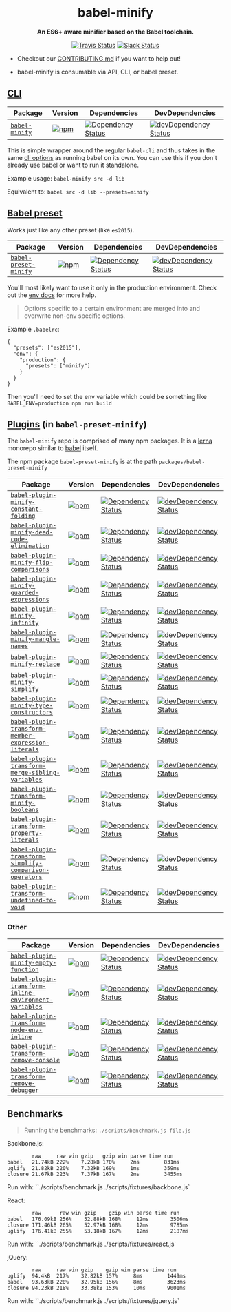 <h1 align="center">babel-minify</h1>

<p align="center">
  <strong>An ES6+ aware minifier based on the Babel toolchain.</strong>
</p>

<p align="center">
  <a href="https://travis-ci.org/amasad/babel-minify"><img alt="Travis Status" src="https://img.shields.io/travis/amasad/babel-minify/master.svg?style=flat&label=travis"></a>
  <a href="https://slack.babeljs.io/"><img alt="Slack Status" src="https://slack.babeljs.io/badge.svg"></a>
</p>

- Checkout our [CONTRIBUTING.md](/CONTRIBUTING.md) if you want to help out!

- babel-minify is consumable via API, CLI, or babel preset.

## [CLI](http://babeljs.io/docs/usage/cli/)

| Package | Version | Dependencies | DevDependencies |
|--------|-------|------------|----------|
| [`babel-minify`](/packages/babel-minify) | [![npm](https://img.shields.io/npm/v/babel-minify.svg?maxAge=2592000)](https://www.npmjs.com/package/babel-minify) | [![Dependency Status](https://david-dm.org/amasad/babel-minify.svg?path=packages/babel-minify)](https://david-dm.org/amasad/babel-minify?path=packages/babel-minify) | [![devDependency Status](https://david-dm.org/amasad/babel-minify/dev-status.svg?path=packages/babel-minify)](https://david-dm.org/amasad/babel-minify?path=packages/babel-minify#info=devDependencies) |

This is simple wrapper around the regular `babel-cli` and thus takes in the same [cli options](http://babeljs.io/docs/usage/cli/#options) as running babel on its own. You can use this if you don't already use babel or want to run it standalone.

Example usage:
`babel-minify src -d lib`

Equivalent to:
`babel src -d lib --presets=minify`

## [Babel preset](http://babeljs.io/docs/plugins/#presets)

Works just like any other preset (like `es2015`).

| Package | Version | Dependencies | DevDependencies |
|--------|-------|------------|----------|
| [`babel-preset-minify`](/packages/babel-preset-minify) | [![npm](https://img.shields.io/npm/v/babel-preset-minify.svg?maxAge=2592000)](https://www.npmjs.com/package/babel-preset-minify) | [![Dependency Status](https://david-dm.org/amasad/babel-minify.svg?path=packages/babel-preset-minify)](https://david-dm.org/amasad/babel-minify?path=packages/babel-preset-minify) | [![devDependency Status](https://david-dm.org/amasad/babel-minify/dev-status.svg?path=packages/babel-preset-minify)](https://david-dm.org/amasad/babel-minify?path=packages/babel-preset-minify#info=devDependencies) |

You'll most likely want to use it only in the production environment. Check out the [env docs](http://babeljs.io/docs/usage/babelrc/#env-option) for more help.

> Options specific to a certain environment are merged into and overwrite non-env specific options.

Example `.babelrc`:

```
{
  "presets": ["es2015"],
  "env": {
    "production": {
      "presets": ["minify"]
    }
  }
}
```

Then you'll need to set the env variable which could be something like `BABEL_ENV=production npm run build`

## [Plugins](http://babeljs.io/docs/plugins/) (in `babel-preset-minify`)

The `babel-minify` repo is comprised of many npm packages. It is a [lerna](https://github.com/lerna/lerna) monorepo similar to [babel](https://github.com/babel/babel) itself.

The npm package `babel-preset-minify` is at the path `packages/babel-preset-minify`

| Package | Version | Dependencies | DevDependencies |
|--------|-------|------------|----------|
| [`babel-plugin-minify-constant-folding`](/packages/babel-plugin-minify-constant-folding) | [![npm](https://img.shields.io/npm/v/babel-plugin-minify-constant-folding.svg?maxAge=2592000)](https://www.npmjs.com/package/babel-plugin-minify-constant-folding) | [![Dependency Status](https://david-dm.org/amasad/babel-minify.svg?path=packages/babel-plugin-minify-constant-folding)](https://david-dm.org/amasad/babel-minify?path=packages/babel-plugin-minify-constant-folding) | [![devDependency Status](https://david-dm.org/amasad/babel-minify/dev-status.svg?path=packages/babel-plugin-minify-constant-folding)](https://david-dm.org/amasad/babel-minify?path=packages/babel-plugin-minify-constant-folding#info=devDependencies) |
| [`babel-plugin-minify-dead-code-elimination`](/packages/babel-plugin-minify-dead-code-elimination) | [![npm](https://img.shields.io/npm/v/babel-plugin-minify-dead-code-elimination.svg?maxAge=2592000)](https://www.npmjs.com/package/babel-plugin-minify-dead-code-elimination) | [![Dependency Status](https://david-dm.org/amasad/babel-minify.svg?path=packages/babel-plugin-minify-dead-code-elimination)](https://david-dm.org/amasad/babel-minify?path=packages/babel-plugin-minify-dead-code-elimination) | [![devDependency Status](https://david-dm.org/amasad/babel-minify/dev-status.svg?path=packages/babel-plugin-minify-dead-code-elimination)](https://david-dm.org/amasad/babel-minify?path=packages/babel-plugin-minify-dead-code-elimination#info=devDependencies) |
| [`babel-plugin-minify-flip-comparisons`](/packages/babel-plugin-minify-flip-comparisons) | [![npm](https://img.shields.io/npm/v/babel-plugin-minify-flip-comparisons.svg?maxAge=2592000)](https://www.npmjs.com/package/babel-plugin-minify-flip-comparisons) | [![Dependency Status](https://david-dm.org/amasad/babel-minify.svg?path=packages/babel-plugin-minify-flip-comparisons)](https://david-dm.org/amasad/babel-minify?path=packages/babel-plugin-minify-flip-comparisons) | [![devDependency Status](https://david-dm.org/amasad/babel-minify/dev-status.svg?path=packages/babel-plugin-minify-flip-comparisons)](https://david-dm.org/amasad/babel-minify?path=packages/babel-plugin-minify-flip-comparisons#info=devDependencies) |
| [`babel-plugin-minify-guarded-expressions`](/packages/babel-plugin-minify-guarded-expressions) | [![npm](https://img.shields.io/npm/v/babel-plugin-minify-guarded-expressions.svg?maxAge=2592000)](https://www.npmjs.com/package/babel-plugin-minify-guarded-expressions) | [![Dependency Status](https://david-dm.org/amasad/babel-minify.svg?path=packages/babel-plugin-minify-guarded-expressions)](https://david-dm.org/amasad/babel-minify?path=packages/babel-plugin-minify-guarded-expressions) | [![devDependency Status](https://david-dm.org/amasad/babel-minify/dev-status.svg?path=packages/babel-plugin-minify-guarded-expressions)](https://david-dm.org/amasad/babel-minify?path=packages/babel-plugin-minify-guarded-expressions#info=devDependencies) |
| [`babel-plugin-minify-infinity`](/packages/babel-plugin-minify-infinity) | [![npm](https://img.shields.io/npm/v/babel-plugin-minify-infinity.svg?maxAge=2592000)](https://www.npmjs.com/package/babel-plugin-minify-infinity) | [![Dependency Status](https://david-dm.org/amasad/babel-minify.svg?path=packages/babel-plugin-minify-infinity)](https://david-dm.org/amasad/babel-minify?path=packages/babel-plugin-minify-infinity) | [![devDependency Status](https://david-dm.org/amasad/babel-minify/dev-status.svg?path=packages/babel-plugin-minify-infinity)](https://david-dm.org/amasad/babel-minify?path=packages/babel-plugin-minify-infinity#info=devDependencies) |
| [`babel-plugin-minify-mangle-names`](/packages/babel-plugin-minify-mangle-names) | [![npm](https://img.shields.io/npm/v/babel-plugin-minify-mangle-names.svg?maxAge=2592000)](https://www.npmjs.com/package/babel-plugin-minify-mangle-names) | [![Dependency Status](https://david-dm.org/amasad/babel-minify.svg?path=packages/babel-plugin-minify-mangle-names)](https://david-dm.org/amasad/babel-minify?path=packages/babel-plugin-minify-mangle-names) | [![devDependency Status](https://david-dm.org/amasad/babel-minify/dev-status.svg?path=packages/babel-plugin-minify-mangle-names)](https://david-dm.org/amasad/babel-minify?path=packages/babel-plugin-minify-mangle-names#info=devDependencies) |
| [`babel-plugin-minify-replace`](/packages/babel-plugin-minify-replace) | [![npm](https://img.shields.io/npm/v/babel-plugin-minify-replace.svg?maxAge=2592000)](https://www.npmjs.com/package/babel-plugin-minify-replace) | [![Dependency Status](https://david-dm.org/amasad/babel-minify.svg?path=packages/babel-plugin-minify-replace)](https://david-dm.org/amasad/babel-minify?path=packages/babel-plugin-minify-replace) | [![devDependency Status](https://david-dm.org/amasad/babel-minify/dev-status.svg?path=packages/babel-plugin-minify-replace)](https://david-dm.org/amasad/babel-minify?path=packages/babel-plugin-minify-replace#info=devDependencies) |
| [`babel-plugin-minify-simplify`](/packages/babel-plugin-minify-simplify) | [![npm](https://img.shields.io/npm/v/babel-plugin-minify-simplify.svg?maxAge=2592000)](https://www.npmjs.com/package/babel-plugin-minify-simplify) | [![Dependency Status](https://david-dm.org/amasad/babel-minify.svg?path=packages/babel-plugin-minify-simplify)](https://david-dm.org/amasad/babel-minify?path=packages/babel-plugin-minify-simplify) | [![devDependency Status](https://david-dm.org/amasad/babel-minify/dev-status.svg?path=packages/babel-plugin-minify-simplify)](https://david-dm.org/amasad/babel-minify?path=packages/babel-plugin-minify-simplify#info=devDependencies) |
| [`babel-plugin-minify-type-constructors`](/packages/babel-plugin-minify-type-constructors) | [![npm](https://img.shields.io/npm/v/babel-plugin-minify-type-constructors.svg?maxAge=2592000)](https://www.npmjs.com/package/babel-plugin-minify-type-constructors) | [![Dependency Status](https://david-dm.org/amasad/babel-minify.svg?path=packages/babel-plugin-minify-type-constructors)](https://david-dm.org/amasad/babel-minify?path=packages/babel-plugin-minify-type-constructors) | [![devDependency Status](https://david-dm.org/amasad/babel-minify/dev-status.svg?path=packages/babel-plugin-minify-type-constructors)](https://david-dm.org/amasad/babel-minify?path=packages/babel-plugin-minify-type-constructors#info=devDependencies) |
| [`babel-plugin-transform-member-expression-literals`](/packages/babel-plugin-transform-member-expression-literals) | [![npm](https://img.shields.io/npm/v/babel-plugin-transform-member-expression-literals.svg?maxAge=2592000)](https://www.npmjs.com/package/babel-plugin-transform-member-expression-literals) | [![Dependency Status](https://david-dm.org/amasad/babel-minify.svg?path=packages/babel-plugin-transform-member-expression-literals)](https://david-dm.org/amasad/babel-minify?path=packages/babel-plugin-transform-member-expression-literals) | [![devDependency Status](https://david-dm.org/amasad/babel-minify/dev-status.svg?path=packages/babel-plugin-transform-member-expression-literals)](https://david-dm.org/amasad/babel-minify?path=packages/babel-plugin-transform-member-expression-literals#info=devDependencies) |
| [`babel-plugin-transform-merge-sibling-variables`](/packages/babel-plugin-transform-merge-sibling-variables) | [![npm](https://img.shields.io/npm/v/babel-plugin-transform-merge-sibling-variables.svg?maxAge=2592000)](https://www.npmjs.com/package/babel-plugin-transform-merge-sibling-variables) | [![Dependency Status](https://david-dm.org/amasad/babel-minify.svg?path=packages/babel-plugin-transform-merge-sibling-variables)](https://david-dm.org/amasad/babel-minify?path=packages/babel-plugin-transform-merge-sibling-variables) | [![devDependency Status](https://david-dm.org/amasad/babel-minify/dev-status.svg?path=packages/babel-plugin-transform-merge-sibling-variables)](https://david-dm.org/amasad/babel-minify?path=packages/babel-plugin-transform-merge-sibling-variables#info=devDependencies) |
| [`babel-plugin-transform-minify-booleans`](/packages/babel-plugin-transform-minify-booleans) | [![npm](https://img.shields.io/npm/v/babel-plugin-transform-minify-booleans.svg?maxAge=2592000)](https://www.npmjs.com/package/babel-plugin-transform-minify-booleans) | [![Dependency Status](https://david-dm.org/amasad/babel-minify.svg?path=packages/babel-plugin-transform-minify-booleans)](https://david-dm.org/amasad/babel-minify?path=packages/babel-plugin-transform-minify-booleans) | [![devDependency Status](https://david-dm.org/amasad/babel-minify/dev-status.svg?path=packages/babel-plugin-transform-minify-booleans)](https://david-dm.org/amasad/babel-minify?path=packages/babel-plugin-transform-minify-booleans#info=devDependencies) |
| [`babel-plugin-transform-property-literals`](/packages/babel-plugin-transform-property-literals) | [![npm](https://img.shields.io/npm/v/babel-plugin-transform-property-literals.svg?maxAge=2592000)](https://www.npmjs.com/package/babel-plugin-transform-property-literals) | [![Dependency Status](https://david-dm.org/amasad/babel-minify.svg?path=packages/babel-plugin-transform-property-literals)](https://david-dm.org/amasad/babel-minify?path=packages/babel-plugin-transform-property-literals) | [![devDependency Status](https://david-dm.org/amasad/babel-minify/dev-status.svg?path=packages/babel-plugin-transform-property-literals)](https://david-dm.org/amasad/babel-minify?path=packages/babel-plugin-transform-property-literals#info=devDependencies) |
| [`babel-plugin-transform-simplify-comparison-operators`](/packages/babel-plugin-transform-simplify-comparison-operators) | [![npm](https://img.shields.io/npm/v/babel-plugin-transform-simplify-comparison-operators.svg?maxAge=2592000)](https://www.npmjs.com/package/babel-plugin-transform-simplify-comparison-operators) | [![Dependency Status](https://david-dm.org/amasad/babel-minify.svg?path=packages/babel-plugin-transform-simplify-comparison-operators)](https://david-dm.org/amasad/babel-minify?path=packages/babel-plugin-transform-simplify-comparison-operators) | [![devDependency Status](https://david-dm.org/amasad/babel-minify/dev-status.svg?path=packages/babel-plugin-transform-simplify-comparison-operators)](https://david-dm.org/amasad/babel-minify?path=packages/babel-plugin-transform-simplify-comparison-operators#info=devDependencies) |
| [`babel-plugin-transform-undefined-to-void`](/packages/babel-plugin-transform-undefined-to-void) | [![npm](https://img.shields.io/npm/v/babel-plugin-transform-undefined-to-void.svg?maxAge=2592000)](https://www.npmjs.com/package/babel-plugin-transform-undefined-to-void) | [![Dependency Status](https://david-dm.org/amasad/babel-minify.svg?path=packages/babel-plugin-transform-undefined-to-void)](https://david-dm.org/amasad/babel-minify?path=packages/babel-plugin-transform-undefined-to-void) | [![devDependency Status](https://david-dm.org/amasad/babel-minify/dev-status.svg?path=packages/babel-plugin-transform-undefined-to-void)](https://david-dm.org/amasad/babel-minify?path=packages/babel-plugin-transform-undefined-to-void#info=devDependencies) |

### Other

| Package | Version | Dependencies | DevDependencies |
|--------|-------|------------|----------|
| [`babel-plugin-minify-empty-function`](/packages/babel-plugin-minify-empty-function) | [![npm](https://img.shields.io/npm/v/babel-plugin-minify-empty-function.svg?maxAge=2592000)](https://www.npmjs.com/package/babel-plugin-minify-empty-function) | [![Dependency Status](https://david-dm.org/amasad/babel-minify.svg?path=packages/babel-plugin-minify-empty-function)](https://david-dm.org/amasad/babel-minify?path=packages/babel-plugin-minify-empty-function) | [![devDependency Status](https://david-dm.org/amasad/babel-minify/dev-status.svg?path=packages/babel-plugin-minify-empty-function)](https://david-dm.org/amasad/babel-minify?path=packages/babel-plugin-minify-empty-function#info=devDependencies) |
| [`babel-plugin-transform-inline-environment-variables`](/packages/babel-plugin-transform-inline-environment-variables) | [![npm](https://img.shields.io/npm/v/babel-plugin-transform-inline-environment-variables.svg?maxAge=2592000)](https://www.npmjs.com/package/babel-plugin-transform-inline-environment-variables) | [![Dependency Status](https://david-dm.org/amasad/babel-minify.svg?path=packages/babel-plugin-transform-inline-environment-variables)](https://david-dm.org/amasad/babel-minify?path=packages/babel-plugin-transform-inline-environment-variables) | [![devDependency Status](https://david-dm.org/amasad/babel-minify/dev-status.svg?path=packages/babel-plugin-transform-inline-environment-variables)](https://david-dm.org/amasad/babel-minify?path=packages/babel-plugin-transform-inline-environment-variables#info=devDependencies) |
| [`babel-plugin-transform-node-env-inline`](/packages/babel-plugin-transform-node-env-inline) | [![npm](https://img.shields.io/npm/v/babel-plugin-transform-node-env-inline.svg?maxAge=2592000)](https://www.npmjs.com/package/babel-plugin-transform-node-env-inline) | [![Dependency Status](https://david-dm.org/amasad/babel-minify.svg?path=packages/babel-plugin-transform-node-env-inline)](https://david-dm.org/amasad/babel-minify?path=packages/babel-plugin-transform-node-env-inline) | [![devDependency Status](https://david-dm.org/amasad/babel-minify/dev-status.svg?path=packages/babel-plugin-transform-node-env-inline)](https://david-dm.org/amasad/babel-minify?path=packages/babel-plugin-transform-node-env-inline#info=devDependencies) |
| [`babel-plugin-transform-remove-console`](/packages/babel-plugin-transform-remove-console) | [![npm](https://img.shields.io/npm/v/babel-plugin-transform-remove-console.svg?maxAge=2592000)](https://www.npmjs.com/package/babel-plugin-transform-remove-console) | [![Dependency Status](https://david-dm.org/amasad/babel-minify.svg?path=packages/babel-plugin-transform-remove-console)](https://david-dm.org/amasad/babel-minify?path=packages/babel-plugin-transform-remove-console) | [![devDependency Status](https://david-dm.org/amasad/babel-minify/dev-status.svg?path=packages/babel-plugin-transform-remove-console)](https://david-dm.org/amasad/babel-minify?path=packages/babel-plugin-transform-remove-console#info=devDependencies) |
| [`babel-plugin-transform-remove-debugger`](/packages/babel-plugin-transform-remove-debugger) | [![npm](https://img.shields.io/npm/v/babel-plugin-transform-remove-debugger.svg?maxAge=2592000)](https://www.npmjs.com/package/babel-plugin-transform-remove-debugger) | [![Dependency Status](https://david-dm.org/amasad/babel-minify.svg?path=packages/babel-plugin-transform-remove-debugger)](https://david-dm.org/amasad/babel-minify?path=packages/babel-plugin-transform-remove-debugger) | [![devDependency Status](https://david-dm.org/amasad/babel-minify/dev-status.svg?path=packages/babel-plugin-transform-remove-debugger)](https://david-dm.org/amasad/babel-minify?path=packages/babel-plugin-transform-remove-debugger#info=devDependencies) |

## Benchmarks

> Running the benchmarks: `./scripts/benchmark.js file.js`

Backbone.js:
```
        raw     raw win gzip   gzip win parse time run
babel   21.74kB 222%    7.28kB 170%     2ms        831ms
uglify  21.82kB 220%    7.32kB 169%     1ms        359ms
closure 21.67kB 223%    7.37kB 167%     2ms        3455ms
```

Run with: ``./scripts/benchmark.js ./scripts/fixtures/backbone.js`

React:
```
        raw      raw win gzip    gzip win parse time run
babel   176.09kB 256%    52.88kB 168%     12ms       3506ms
closure 171.46kB 265%    52.97kB 168%     12ms       9785ms
uglify  176.41kB 255%    53.18kB 167%     12ms       2187ms
```

Run with: ``./scripts/benchmark.js ./scripts/fixtures/react.js`

jQuery:
```
        raw     raw win gzip    gzip win parse time run
uglify  94.4kB  217%    32.82kB 157%     8ms        1449ms
babel   93.63kB 220%    32.95kB 156%     8ms        3623ms
closure 94.23kB 218%    33.38kB 153%     10ms       9001ms
```

Run with: ``./scripts/benchmark.js ./scripts/fixtures/jquery.js`
